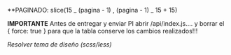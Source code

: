 \*\*PAGINADO:
slice(15 _ (pagina - 1) , (pagina - 1) _ 15 + 15)

**IMPORTANTE**
Antes de entregar y enviar PI abrir /api/index.js.... y borrar el { force: true } para que la tabla conserve los cambios realizados!!!

*Resolver tema de diseño (scss/less)*
